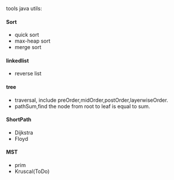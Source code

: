 tools java utils:
#### Sort
- quick sort
- max-heap sort
- merge sort

#### linkedlist
- reverse list

#### tree
- traversal, include preOrder,midOrder,postOrder,layerwiseOrder.
- pathSum,find the node from root to leaf is equal to sum. 

#### ShortPath
- Dijkstra
- Floyd

#### MST
- prim
- Kruscal(ToDo)









